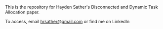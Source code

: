 This is the repository for Hayden Sather's Disconnected and Dynamic Task Allocation paper.

To access, email hrsather@gmail.com or find me on LinkedIn
